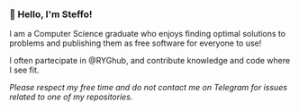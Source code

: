 ### 👋 Hello, I'm Steffo!

I am a Computer Science graduate who enjoys finding optimal solutions to  problems and publishing them as free software for everyone to use!

I often partecipate in @RYGhub, and contribute knowledge and code where I see fit.

_Please respect my free time and do not contact me on Telegram for issues related to one of my repositories._